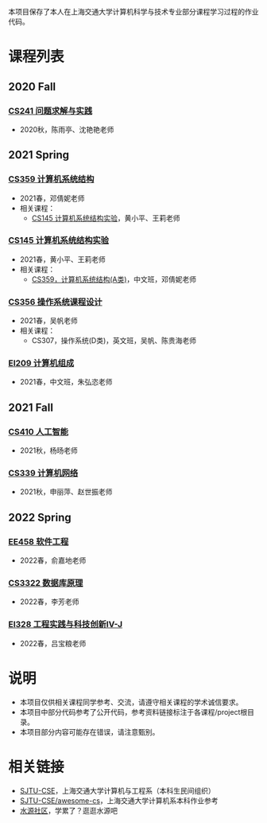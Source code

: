 本项目保存了本人在上海交通大学计算机科学与技术专业部分课程学习过程的作业代码。

# 课程列表

## 2020 Fall
### [CS241 问题求解与实践](./CS241%20%E9%97%AE%E9%A2%98%E6%B1%82%E8%A7%A3%E4%B8%8E%E5%AE%9E%E8%B7%B5)
  * 2020秋，陈雨亭、沈艳艳老师

## 2021 Spring

### [CS359 计算机系统结构](./CS359%20%E8%AE%A1%E7%AE%97%E6%9C%BA%E7%B3%BB%E7%BB%9F%E7%BB%93%E6%9E%84)
  * 2021春，邓倩妮老师
  * 相关课程：
    * [CS145 计算机系统结构实验](#cs145-计算机系统结构实验)，黄小平、王莉老师

### [CS145 计算机系统结构实验](./CS145%20%E8%AE%A1%E7%AE%97%E6%9C%BA%E7%B3%BB%E7%BB%9F%E7%BB%93%E6%9E%84%E5%AE%9E%E9%AA%8C)
  * 2021春，黄小平、王莉老师
  * 相关课程：
    * [CS359，计算机系统结构(A类)](#cs359-计算机系统结构)，中文班，邓倩妮老师
### [CS356 操作系统课程设计](./CS356%20%E6%93%8D%E4%BD%9C%E7%B3%BB%E7%BB%9F%E8%AF%BE%E7%A8%8B%E8%AE%BE%E8%AE%A1)
  * 2021春，吴帆老师
  * 相关课程：
    * CS307，操作系统(D类)，英文班，吴帆、陈贵海老师

### [EI209 计算机组成](./EI209%20%E8%AE%A1%E7%AE%97%E6%9C%BA%E7%BB%84%E6%88%90)

  * 2021春，中文班，朱弘恣老师

## 2021 Fall

### [CS410 人工智能](./CS410%20人工智能)

* 2021秋，杨旸老师

### [CS339 计算机网络](./CS339%20计算机网络)

* 2021秋，申丽萍、赵世振老师

## 2022 Spring

### [EE458 软件工程](./EE458%20软件工程)

* 2022春，俞嘉地老师

### [CS3322 数据库原理](./CS3322%20数据库原理)

* 2022春，李芳老师

### [EI328 工程实践与科技创新Ⅳ-J](./EI328%20工程实践与科技创新Ⅳ-J)

* 2022春，吕宝粮老师

# 说明

* 本项目仅供相关课程同学参考、交流，请遵守相关课程的学术诚信要求。
* 本项目中部分代码参考了公开代码，参考资料链接标注于各课程/project根目录。
* 本项目部分内容可能存在错误，请注意甄别。

# 相关链接

* [SJTU-CSE](https://github.com/SJTU-CSE)，上海交通大学计算机与工程系（本科生民间组织）
* [SJTU-CSE/awesome-cs](https://github.com/SJTU-CSE/awesome-cs)，上海交通大学计算机系本科作业参考
* [水源社区](https://shuiyuan.sjtu.edu.cn/)，学累了？逛逛水源吧
